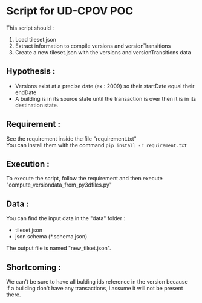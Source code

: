 # Script for UD-CPOV POC  

This script should :  
1. Load tileset.json  
2. Extract information to compile versions and versionTransitions  
3. Create a new tileset.json with the versions and versionTransitions data  

## Hypothesis :  
 * Versions exist at a precise date (ex : 2009) so their startDate equal their endDate
 * A building is in its source state until the transaction is over then it is in its destination state. 
  
## Requirement :  
See the requirement inside the file "requirement.txt"  
You can install them with the command `pip install -r requirement.txt` 

## Execution :  
To execute the script, follow the requirement and then execute  "compute_versiondata_from_py3dfiles.py"

## Data :  
You can find the input data in the "data" folder :  
* tileset.json
* json schema (*.schema.json)  

The output file is named "new_tilset.json".  

## Shortcoming :  
We can't be sure to have all bulding ids reference in the version because   
if a building don't have any transactions, i assume it will not be present there.  